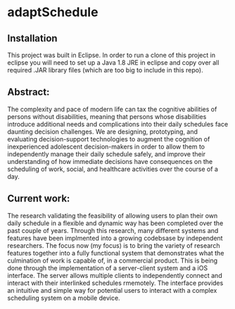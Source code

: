 # adaptSchedule

## Installation
This project was built in Eclipse. In order to run a clone of this project in eclipse you will need to set up a Java 1.8 JRE in eclipse and copy over all required .JAR library files (which are too big to include in this repo).

## Abstract:
The complexity and pace of modern life can tax the cognitive abilities of persons without disabilities, meaning that
persons whose disabilities introduce additional needs and complications into their daily schedules face daunting
decision challenges. We are designing, prototyping, and evaluating decision-support technologies to augment the
cognition of inexperienced adolescent decision-makers in order to allow them to independently manage their daily
schedule safely, and improve their understanding of how immediate decisions have consequences on the scheduling of work, social, and healthcare activities over the course of a day.

## Current work:
The research validating the feasibility of allowing users to plan their own daily schedule in a flexible and dynamic way
has been completed over the past couple of years. Through this research, many different systems and features have been
implmented into a growing codebsase by independent researchers. The focus now (my focus) is to bring the variety of
research features together into a fully functional system that demonstrates what the culmination of work is capable of,
in a commercial product. This is being done through the implementation of a server-client system and a iOS interface.
The server allows multiple clients to independently connect and interact with their interlinked schedules rmemotely.
The interface provides an intuitive and simple way for potential users to interact with a complex scheduling system on
a mobile device.
